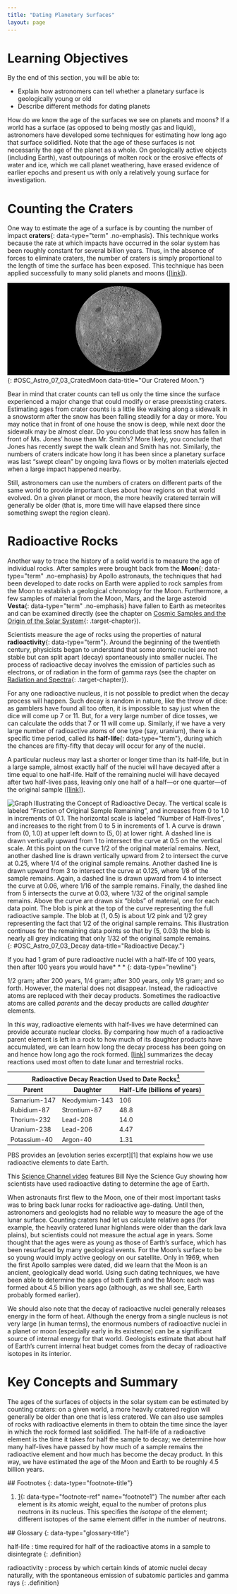 ```yaml
---
title: "Dating Planetary Surfaces"
layout: page
---
```



# Learning Objectives

By the end of this section, you will be able to:

* Explain how astronomers can tell whether a planetary surface is geologically young or old
* Describe different methods for dating planets

How do we know the age of the surfaces we see on planets and moons? If a world has a surface (as opposed to being mostly gas and liquid), astronomers have developed some techniques for estimating how long ago that surface solidified. Note that the age of these surfaces is not necessarily the age of the planet as a whole. On geologically active objects (including Earth), vast outpourings of molten rock or the erosive effects of water and ice, which we call planet weathering, have erased evidence of earlier epochs and present us with only a relatively young surface for investigation.

# Counting the Craters

One way to estimate the age of a surface is by counting the number of impact **craters**{: data-type="term" .no-emphasis}. This technique works because the rate at which impacts have occurred in the solar system has been roughly constant for several billion years. Thus, in the absence of forces to eliminate craters, the number of craters is simply proportional to the length of time the surface has been exposed. This technique has been applied successfully to many solid planets and moons ([\[link\]](#OSC_Astro_07_03_CratedMoon)).

 ![Image of the Moon taken by the Lunar Reconnaissance Orbiter. This composite image shows the Lunar surface not seen from Earth. This region is so heavily cratered that most overlap. Only one small mare (Lunar &#x201C;sea&#x201D;) is seen at upper left.](../resources/OSC_Astro_07_03_CratedMoon.jpg "This composite image of the Moon&#x2019;s surface was made from many smaller images taken between November 2009 and February 2011 by the Lunar Reconnaissance Orbiter (LRO) and shows craters of many different sizes. (credit: modification of work by NASA/GSFC/Arizona State University)"){: #OSC_Astro_07_03_CratedMoon data-title="Our Cratered Moon."}

Bear in mind that crater counts can tell us only the time since the surface experienced a major change that could modify or erase preexisting craters. Estimating ages from crater counts is a little like walking along a sidewalk in a snowstorm after the snow has been falling steadily for a day or more. You may notice that in front of one house the snow is deep, while next door the sidewalk may be almost clear. Do you conclude that less snow has fallen in front of Ms. Jones’ house than Mr. Smith’s? More likely, you conclude that Jones has recently swept the walk clean and Smith has not. Similarly, the numbers of craters indicate how long it has been since a planetary surface was last “swept clean” by ongoing lava flows or by molten materials ejected when a large impact happened nearby.

Still, astronomers can use the numbers of craters on different parts of the same world to provide important clues about how regions on that world evolved. On a given planet or moon, the more heavily cratered terrain will generally be older (that is, more time will have elapsed there since something swept the region clean).

# Radioactive Rocks

Another way to trace the history of a solid world is to measure the age of individual rocks. After samples were brought back from the **Moon**{: data-type="term" .no-emphasis} by Apollo astronauts, the techniques that had been developed to date rocks on Earth were applied to rock samples from the Moon to establish a geological chronology for the Moon. Furthermore, a few samples of material from the Moon, Mars, and the large asteroid **Vesta**{: data-type="term" .no-emphasis} have fallen to Earth as meteorites and can be examined directly (see the chapter on [Cosmic Samples and the Origin of the Solar System](/m59870){: .target-chapter}).

Scientists measure the age of rocks using the properties of natural **radioactivity**{: data-type="term"}. Around the beginning of the twentieth century, physicists began to understand that some atomic nuclei are not stable but can split apart (decay) spontaneously into smaller nuclei. The process of radioactive decay involves the emission of particles such as electrons, or of radiation in the form of gamma rays (see the chapter on [Radiation and Spectra](/m59791){: .target-chapter}).

For any one radioactive nucleus, it is not possible to predict when the decay process will happen. Such decay is random in nature, like the throw of dice: as gamblers have found all too often, it is impossible to say just when the dice will come up 7 or 11. But, for a very large number of dice tosses, we can calculate the odds that 7 or 11 will come up. Similarly, if we have a very large number of radioactive atoms of one type (say, uranium), there is a specific time period, called its **half-life**{: data-type="term"}, during which the chances are fifty-fifty that decay will occur for any of the nuclei.

A particular nucleus may last a shorter or longer time than its half-life, but in a large sample, almost exactly half of the nuclei will have decayed after a time equal to one half-life. Half of the remaining nuclei will have decayed after two half-lives pass, leaving only one half of a half—or one quarter—of the original sample ([\[link\]](#OSC_Astro_07_03_Decay)).

 ![Graph Illustrating the Concept of Radioactive Decay. The vertical scale is labeled &#x201C;Fraction of Original Sample Remaining&#x201D;, and increases from 0 to 1.0 in increments of 0.1. The horizontal scale is labeled &#x201C;Number of Half-lives&#x201D;, and increases to the right from 0 to 5 in increments of 1. A curve is drawn from (0, 1.0) at upper left down to (5, 0) at lower right. A dashed line is drawn vertically upward from 1 to intersect the curve at 0.5 on the vertical scale. At this point on the curve 1/2 of the original material remains. Next, another dashed line is drawn vertically upward from 2 to intersect the curve at 0.25, where 1/4 of the original sample remains. Another dashed line is drawn upward from 3 to intersect the curve at 0.125, where 1/8 of the sample remains. Again, a dashed line is drawn upward from 4 to intersect the curve at 0.06, where 1/16 of the sample remains. Finally, the dashed line from 5 intersects the curve at 0.03, where 1/32 of the original sample remains. Above the curve are drawn six &#x201C;blobs&#x201D; of material, one for each data point. The blob is pink at the top of the curve representing the full radioactive sample. The blob at (1, 0.5) is about 1/2 pink and 1/2 grey representing the fact that 1/2 of the original sample remains. This illustration continues for the remaining data points so that by (5, 0.03) the blob is nearly all grey indicating that only 1/32 of the original sample remains.](../resources/OSC_Astro_07_03_Decay.jpg "This graph shows (in pink) the amount of a radioactive sample that remains after several half-lives have passed. After one half-life, half the sample is left; after two half-lives, one half of the remainder (or one quarter) is left; and after three half-lives, one half of that (or one eighth) is left. Note that, in reality, the decay of radioactive elements in a rock sample would not cause any visible change in the appearance of the rock; the splashes of color are shown here for conceptual purposes only."){: #OSC_Astro_07_03_Decay data-title="Radioactive Decay."}

If you had 1 gram of pure radioactive nuclei with a half-life of 100 years, then after 100 years you would have* * *
{: data-type="newline"}

1/2 gram; after 200 years, 1/4 gram; after 300 years, only 1/8 gram; and so forth. However, the material does not disappear. Instead, the radioactive atoms are replaced with their decay products. Sometimes the radioactive atoms are called *parents* and the decay products are called *daughter* elements.

In this way, radioactive elements with half-lives we have determined can provide accurate nuclear clocks. By comparing how much of a radioactive parent element is left in a rock to how much of its daughter products have accumulated, we can learn how long the decay process has been going on and hence how long ago the rock formed. [\[link\]](#fs-id1170326095430) summarizes the decay reactions used most often to date lunar and terrestrial rocks.

<table summary="This table contains 3 columns and 6 rows. The first row is a header row and it labels each column, &#x201C;Parent&#x201D;, &#x201C;Daughter&#x201D;, and &#x201C;Half-Life (billions of years)&#x201D;. Under the &#x201C;Parent&#x201D; column are the values, &#x201C;Samarium-147&#x201D;, &#x201C;Rubidium-87&#x201D;, &#x201C;Thorium-232&#x201D;, &#x201C;Uranium-238&#x201D;, and &#x201C;Potassium-40&#x201D;. Under the &#x201C;Daughter&#x201D; column are the values, &#x201C;Neodymium-143&#x201D;, &#x201C;Strontium-87&#x201D;, &#x201C;Lead-208&#x201D;, &#x201C;Lead-206&#x201D;, and &#x201C;Argon-40&#x201D;. Finally, under the &#x201C;Half-Life (billions of years)&#x201D; column are the values, &#x201C;106&#x201D;, &#x201C;48.8&#x201D;, &#x201C;14.0&#x201D;, &#x201C;4.47&#x201D;, and &#x201C;1.31&#x201D;." class="span-all"><thead>
<tr>
<th colspan="3" data-align="center">Radioactive Decay Reaction Used to Date Rocks<a data-type="footnote-number" name="footnote-ref1" href="#footnote1"><sup>1</sup></a></th>
</tr>
<tr valign="top">
<th data-valign="bottom" data-align="center">Parent</th>
<th data-valign="bottom" data-align="center">Daughter</th>
<th data-valign="bottom" data-align="center">Half-Life (billions of years)</th>
</tr>
</thead><tbody>
<tr valign="top">
<td data-valign="top" data-align="left">Samarium-147</td>
<td data-valign="top" data-align="left">Neodymium-143</td>
<td data-valign="top" data-align="left">106</td>
</tr>
<tr valign="top">
<td data-valign="top" data-align="left">Rubidium-87</td>
<td data-valign="top" data-align="left">Strontium-87</td>
<td data-valign="top" data-align="left">48.8</td>
</tr>
<tr valign="top">
<td data-valign="top" data-align="left">Thorium-232</td>
<td data-valign="top" data-align="left">Lead-208</td>
<td data-valign="top" data-align="left">14.0</td>
</tr>
<tr valign="top">
<td data-valign="top" data-align="left">Uranium-238</td>
<td data-valign="top" data-align="left">Lead-206</td>
<td data-valign="top" data-align="left">4.47</td>
</tr>
<tr valign="top">
<td data-valign="top" data-align="left">Potassium-40</td>
<td data-valign="top" data-align="left">Argon-40</td>
<td data-valign="top" data-align="left">1.31</td>
</tr>
</tbody></table>

<div data-type="note" class="note astronomy link-to-learning" markdown="1">
PBS provides an [evolution series excerpt][1] that explains how we use radioactive elements to date Earth.

This [Science Channel video][2] features Bill Nye the Science Guy showing how scientists have used radioactive dating to determine the age of Earth.

</div>

When astronauts first flew to the Moon, one of their most important tasks was to bring back lunar rocks for radioactive age-dating. Until then, astronomers and geologists had no reliable way to measure the age of the lunar surface. Counting craters had let us calculate relative ages (for example, the heavily cratered lunar highlands were older than the dark lava plains), but scientists could not measure the actual age in years. Some thought that the ages were as young as those of Earth’s surface, which has been resurfaced by many geological events. For the Moon’s surface to be so young would imply active geology on our satellite. Only in 1969, when the first Apollo samples were dated, did we learn that the Moon is an ancient, geologically dead world. Using such dating techniques, we have been able to determine the ages of both Earth and the Moon: each was formed about 4.5 billion years ago (although, as we shall see, Earth probably formed earlier).

We should also note that the decay of radioactive nuclei generally releases energy in the form of heat. Although the energy from a single nucleus is not very large (in human terms), the enormous numbers of radioactive nuclei in a planet or moon (especially early in its existence) can be a significant source of internal energy for that world. Geologists estimate that about half of Earth’s current internal heat budget comes from the decay of radioactive isotopes in its interior.

# Key Concepts and Summary

The ages of the surfaces of objects in the solar system can be estimated by counting craters: on a given world, a more heavily cratered region will generally be older than one that is less cratered. We can also use samples of rocks with radioactive elements in them to obtain the time since the layer in which the rock formed last solidified. The half-life of a radioactive element is the time it takes for half the sample to decay; we determine how many half-lives have passed by how much of a sample remains the radioactive element and how much has become the decay product. In this way, we have estimated the age of the Moon and Earth to be roughly 4.5 billion years.

<div data-type="footnote-refs" markdown="1">
## Footnotes
{: data-type="footnote-title"}

1.  [1](#footnote-ref1){: data-type="footnote-ref" name="footnote1"} The number after each element is its atomic weight, equal to the number of protons plus neutrons in its nucleus. This specifies the *isotope* of the element; different isotopes of the same element differ in the number of neutrons.

</div>

<div data-type="glossary" markdown="1">
## Glossary
{: data-type="glossary-title"}

half-life
: time required for half of the radioactive atoms in a sample to disintegrate
{: .definition}

radioactivity
: process by which certain kinds of atomic nuclei decay naturally, with the spontaneous emission of subatomic particles and gamma rays
{: .definition}

</div>



[1]: https://openstaxcollege.org/l/30pbsradiomat
[2]: https://openstaxcollege.org/l/30billnyevideo
